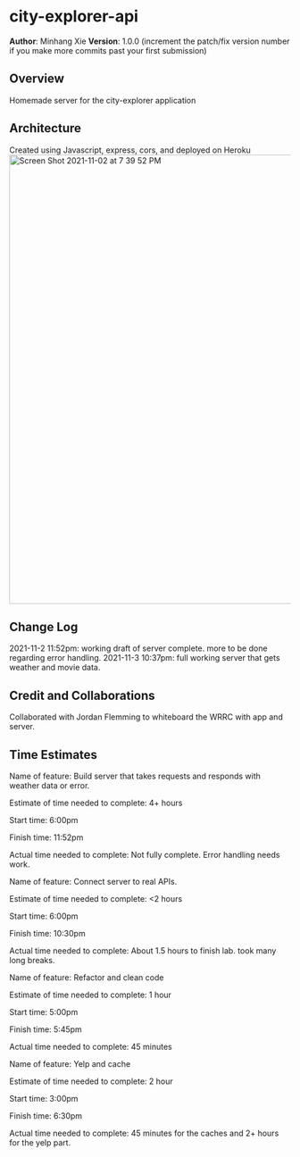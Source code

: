 # city-explorer-api

**Author**: Minhang Xie
**Version**: 1.0.0 (increment the patch/fix version number if you make more commits past your first submission)

## Overview
Homemade server for the city-explorer application

## Architecture
Created using Javascript, express, cors, and deployed on Heroku
<img width="805" alt="Screen Shot 2021-11-02 at 7 39 52 PM" src="https://user-images.githubusercontent.com/89370759/140020027-7da6ee94-9b2a-4615-9479-80a5a25e50a4.png">

## Change Log

2021-11-2 11:52pm: working draft of server complete. more to be done regarding error handling.
2021-11-3 10:37pm: full working server that gets weather and movie data. 

## Credit and Collaborations
Collaborated with Jordan Flemming to whiteboard the WRRC with app and server.

## Time Estimates
Name of feature: Build server that takes requests and responds with weather data or error.

Estimate of time needed to complete: 4+ hours

Start time: 6:00pm

Finish time: 11:52pm

Actual time needed to complete: Not fully complete. Error handling needs work.

Name of feature: Connect server to real APIs.

Estimate of time needed to complete: <2 hours

Start time: 6:00pm

Finish time: 10:30pm

Actual time needed to complete: About 1.5 hours to finish lab. took many long breaks.

Name of feature: Refactor and clean code

Estimate of time needed to complete: 1 hour

Start time: 5:00pm

Finish time: 5:45pm

Actual time needed to complete: 45 minutes

Name of feature: Yelp and cache

Estimate of time needed to complete: 2 hour

Start time: 3:00pm

Finish time: 6:30pm

Actual time needed to complete: 45 minutes for the caches and 2+ hours for the yelp part.

